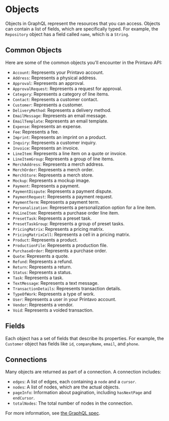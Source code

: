 # Objects

Objects in GraphQL represent the resources that you can access. Objects can contain a list of fields, which are specifically typed. For example, the `Repository` object has a field called `name`, which is a `String`.

## Common Objects

Here are some of the common objects you'll encounter in the Printavo API:

-   `Account`: Represents your Printavo account.
-   `Address`: Represents a physical address.
-   `Approval`: Represents an approval.
-   `ApprovalRequest`: Represents a request for approval.
-   `Category`: Represents a category of line items.
-   `Contact`: Represents a customer contact.
-   `Customer`: Represents a customer.
-   `DeliveryMethod`: Represents a delivery method.
-   `EmailMessage`: Represents an email message.
-   `EmailTemplate`: Represents an email template.
-   `Expense`: Represents an expense.
-   `Fee`: Represents a fee.
-   `Imprint`: Represents an imprint on a product.
-   `Inquiry`: Represents a customer inquiry.
-   `Invoice`: Represents an invoice.
-   `LineItem`: Represents a line item on a quote or invoice.
-   `LineItemGroup`: Represents a group of line items.
-   `MerchAddress`: Represents a merch address.
-   `MerchOrder`: Represents a merch order.
-   `MerchStore`: Represents a merch store.
-   `Mockup`: Represents a mockup image.
-   `Payment`: Represents a payment.
-   `PaymentDispute`: Represents a payment dispute.
-   `PaymentRequest`: Represents a payment request.
-   `PaymentTerm`: Represents a payment term.
-   `Personalization`: Represents a personalization option for a line item.
-   `PoLineItem`: Represents a purchase order line item.
-   `PresetTask`: Represents a preset task.
-   `PresetTaskGroup`: Represents a group of preset tasks.
-   `PricingMatrix`: Represents a pricing matrix.
-   `PricingMatrixCell`: Represents a cell in a pricing matrix.
-   `Product`: Represents a product.
-   `ProductionFile`: Represents a production file.
-   `PurchaseOrder`: Represents a purchase order.
-   `Quote`: Represents a quote.
-   `Refund`: Represents a refund.
-   `Return`: Represents a return.
-   `Status`: Represents a status.
-   `Task`: Represents a task.
-   `TextMessage`: Represents a text message.
-   `TransactionDetails`: Represents transaction details.
-   `TypeOfWork`: Represents a type of work.
-   `User`: Represents a user in your Printavo account.
-   `Vendor`: Represents a vendor.
-   `Void`: Represents a voided transaction.

## Fields

Each object has a set of fields that describe its properties. For example, the `Customer` object has fields like `id`, `companyName`, `email`, and `phone`.

## Connections

Many objects are returned as part of a connection. A connection includes:

-   `edges`: A list of edges, each containing a `node` and a `cursor`.
-   `nodes`: A list of nodes, which are the actual objects.
-   `pageInfo`: Information about pagination, including `hasNextPage` and `endCursor`.
-   `totalNodes`: The total number of nodes in the connection.

For more information, see [the GraphQL spec](https://facebook.github.io/graphql/#sec-Objects).
